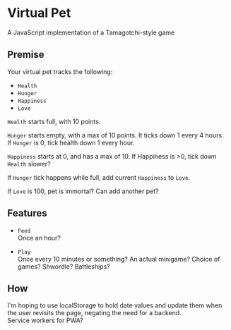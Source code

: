# Virtual Pet

A JavaScript implementation of a Tamagotchi-style game

## Premise

Your virtual pet tracks the following:  
- `Health`
- `Hunger`
- `Happiness`
- `Love`

`Health` starts full, with 10 points.

`Hunger` starts empty, with a max of 10 points. It ticks down 1 every 4 hours.  
If `Hunger` is 0, tick health down 1 every hour.

`Happiness` starts at 0, and has a max of 10. If Happiness is >0, tick down `Health` slower?

If `Hunger` tick happens while full, add current `Happiness` to `Love`.

If `Love` is 100, pet is immortal? Can add another pet?


## Features

- `Feed`  
Once an hour?

- `Play`  
Once every 10 minutes or something? 
An actual minigame? Choice of games?
Shwordle? Battleships?

## How

I'm hoping to use localStorage to hold date values and update them when the user revisits the page, negating the need for a backend.   
Service workers for PWA?


